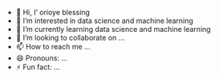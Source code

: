 - 👋 Hi, I’ orioye blessing
- 👀 I’m interested in data science and machine learning
- 🌱 I’m currently learning data science and machine learning
- 💞️ I’m looking to collaborate on ...
- 📫 How to reach me ...
- 😄 Pronouns: ...
- ⚡ Fun fact: ...

<!---
ayaoba24/ayaoba24 is a ✨ special ✨ repository because its `README.md` (this file) appears on your GitHub profile.
You can click the Preview link to take a look at your changes.
--->
